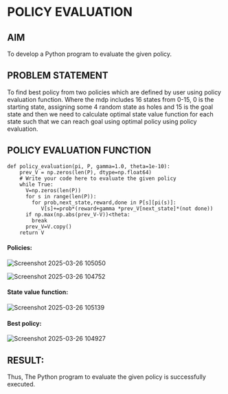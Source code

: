 # POLICY EVALUATION

## AIM
To develop a Python program to evaluate the given policy.

## PROBLEM STATEMENT
To find best policy from two policies which are defined by user using policy evaluation function. Where the mdp includes 16 states from 0-15, 0 is the starting state, assigning some 4 random state as holes and 15 is the goal state and then we need to calculate optimal state value function for each state such that we can reach goal using optimal policy using policy evaluation.

## POLICY EVALUATION FUNCTION
```
def policy_evaluation(pi, P, gamma=1.0, theta=1e-10):
    prev_V = np.zeros(len(P), dtype=np.float64)
    # Write your code here to evaluate the given policy
    while True:
      V=np.zeros(len(P))
      for s in range(len(P)):
        for prob,next_state,reward,done in P[s][pi(s)]:
           V[s]+=prob*(reward+gamma *prev_V[next_state]*(not done))
      if np.max(np.abs(prev_V-V))<theta:
        break
      prev_V=V.copy()
    return V
```


#### Policies:
![Screenshot 2025-03-26 105050](https://github.com/user-attachments/assets/09641909-b6c3-468a-bf79-c078d1c65566)


![Screenshot 2025-03-26 104752](https://github.com/user-attachments/assets/1c747667-db7c-4bc5-a7ba-dcc541414f13)

#### State value function:
![Screenshot 2025-03-26 105139](https://github.com/user-attachments/assets/eb2d2d40-51a8-461b-8891-0ae170e41d23)

#### Best policy:

![Screenshot 2025-03-26 104927](https://github.com/user-attachments/assets/bc59ba3c-e20c-44a7-b27a-ffb1984a5c31)

## RESULT:
Thus, The Python program to evaluate the given policy is successfully executed.

